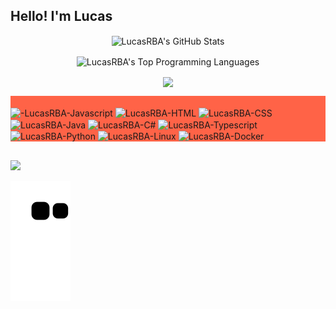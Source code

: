 ## Hello! I'm Lucas 
  
<div align="center" > 
  <img  align="center" alt="LucasRBA's GitHub Stats" src="https://github-readme-stats.vercel.app/api?username=LucasRBA&show_icons=true&theme=synthwave" /> 
</div>
<div align="center">
  <p>                                                </p>
  <p>                                                </p>
</div>  
<div align="center"> 
  
  <img align="center" alt="LucasRBA's Top Programming Languages" src="https://github-readme-stats.vercel.app/api/top-langs/?username=LucasRBA&theme=synthwave&exclude_repo=Modelomachinelearning-Covid-19,Desafios-algoritmo-python,SQL-NoSQL-DIO"/></a> 
</div>

<div align="center">
  <p>                                                </p>
  <p>                                                </p>
</div>

<div align="center" >
  
 <img align="center" src="https://github-readme-stats.vercel.app/api/wakatime?username=LucasRBA&theme=synthwave&v=2" />
</div>

<div align="center">
  <p>                                                </p>
  <p>                                                </p>
</div>  

<div style="background-color:rgba(255, 99, 71);" style="display: inline_block"><br>
  
  <img align="center" alt="-LucasRBA-Javascript" height="30" width="40" src="https://cdn.jsdelivr.net/gh/devicons/devicon/icons/javascript/javascript-original.svg" /> 
  <img align="center" alt="LucasRBA-HTML" height="30" width="40"  src="https://cdn.jsdelivr.net/gh/devicons/devicon/icons/html5/html5-original-wordmark.svg" />
  <img align="center" alt="LucasRBA-CSS" height="30" width="40"  src="https://cdn.jsdelivr.net/gh/devicons/devicon/icons/css3/css3-original-wordmark.svg" />
  <img align="center" alt="LucasRBA-Java" height="30" width="40" src="https://cdn.jsdelivr.net/gh/devicons/devicon/icons/java/java-original.svg" />
  <img align="center" alt="LucasRBA-C#" height="30" width="40" src="https://cdn.jsdelivr.net/gh/devicons/devicon/icons/csharp/csharp-original.svg" />
  <img align="center" alt="LucasRBA-Typescript" height="30" width="40" src="https://cdn.jsdelivr.net/gh/devicons/devicon/icons/typescript/typescript-original.svg" />          
  <img align="center" alt="LucasRBA-Python" height="30" width="40" src="https://cdn.jsdelivr.net/gh/devicons/devicon/icons/python/python-original.svg" />
  <img align="center" alt="LucasRBA-Linux" height="30" width="40" src="https://cdn.jsdelivr.net/gh/devicons/devicon/icons/linux/linux-original.svg" />
  <img align="center" alt="LucasRBA-Docker" height="30" width="40" src="https://cdn.jsdelivr.net/gh/devicons/devicon/icons/docker/docker-plain-wordmark.svg" />
 
  
</div>

##

<div> 
  <a href="https://www.linkedin.com/in/lucasrba/" target="_blank"><img src="https://img.shields.io/badge/-LinkedIn-%230077B5?style=for-the-badge&logo=linkedin&logoColor=white" target="_blank"></a> 
 
  ![Snake animation](https://github.com/LucasRBA/LucasRBA/blob/output/github-contribution-grid-snake.svg)
 
</div>
